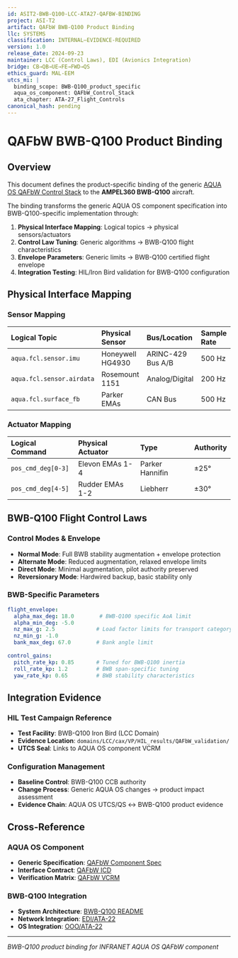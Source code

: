 ```yaml
---
id: ASIT2-BWB-Q100-LCC-ATA27-QAFBW-BINDING
project: ASI-T2
artifact: QAFbW BWB-Q100 Product Binding
llc: SYSTEMS
classification: INTERNAL–EVIDENCE-REQUIRED
version: 1.0
release_date: 2024-09-23
maintainer: LCC (Control Laws), EDI (Avionics Integration)
bridge: CB→QB→UE→FE→FWD→QS
ethics_guard: MAL-EEM
utcs_mi: |
  binding_scope: BWB-Q100_product_specific
  aqua_os_component: QAFbW_Control_Stack
  ata_chapter: ATA-27_Flight_Controls
canonical_hash: pending
---
```


# QAFbW BWB-Q100 Product Binding

## Overview

This document defines the product-specific binding of the generic [AQUA OS QAFbW Control Stack](../../../../../../INFRANET/AQUA_OS_AIRCRAFT/components/QAFbW/) to the **AMPEL360 BWB-Q100** aircraft.

The binding transforms the generic AQUA OS component specification into BWB-Q100-specific implementation through:
1. **Physical Interface Mapping**: Logical topics → physical sensors/actuators
2. **Control Law Tuning**: Generic algorithms → BWB-Q100 flight characteristics  
3. **Envelope Parameters**: Generic limits → BWB-Q100 certified flight envelope
4. **Integration Testing**: HIL/Iron Bird validation for BWB-Q100 configuration

## Physical Interface Mapping

### Sensor Mapping
| Logical Topic | Physical Sensor | Bus/Location | Sample Rate |
|:---|:---|:---|:---|
| `aqua.fcl.sensor.imu` | Honeywell HG4930 | ARINC-429 Bus A/B | 500 Hz |
| `aqua.fcl.sensor.airdata` | Rosemount 1151 | Analog/Digital | 200 Hz |
| `aqua.fcl.surface_fb` | Parker EMAs | CAN Bus | 500 Hz |

### Actuator Mapping  
| Logical Command | Physical Actuator | Type | Authority |
|:---|:---|:---|:---|
| `pos_cmd_deg[0-3]` | Elevon EMAs 1-4 | Parker Hannifin | ±25° |
| `pos_cmd_deg[4-5]` | Rudder EMAs 1-2 | Liebherr | ±30° |

## BWB-Q100 Flight Control Laws

### Control Modes & Envelope
- **Normal Mode**: Full BWB stability augmentation + envelope protection
- **Alternate Mode**: Reduced augmentation, relaxed envelope limits  
- **Direct Mode**: Minimal augmentation, pilot authority preserved
- **Reversionary Mode**: Hardwired backup, basic stability only

### BWB-Specific Parameters
```yaml
flight_envelope:
  alpha_max_deg: 18.0        # BWB-Q100 specific AoA limit
  alpha_min_deg: -5.0
  nz_max_g: 2.5             # Load factor limits for transport category
  nz_min_g: -1.0
  bank_max_deg: 67.0        # Bank angle limit
  
control_gains:
  pitch_rate_kp: 0.85       # Tuned for BWB-Q100 inertia
  roll_rate_kp: 1.2         # BWB span-specific tuning
  yaw_rate_kp: 0.65         # BWB stability characteristics
```

## Integration Evidence

### HIL Test Campaign Reference
- **Test Facility**: BWB-Q100 Iron Bird (LCC Domain)
- **Evidence Location**: `domains/LCC/cax/VP/HIL_results/QAFbW_validation/`
- **UTCS Seal**: Links to AQUA OS component VCRM

### Configuration Management
- **Baseline Control**: BWB-Q100 CCB authority
- **Change Process**: Generic AQUA OS changes → product impact assessment
- **Evidence Chain**: AQUA OS UTCS/QS ↔ BWB-Q100 product evidence

## Cross-Reference

### AQUA OS Component
- **Generic Specification**: [QAFbW Component Spec](../../../../../../INFRANET/AQUA_OS_AIRCRAFT/components/QAFbW/QAFbW_Component_Spec.md)
- **Interface Contract**: [QAFbW ICD](../../../../../../INFRANET/AQUA_OS_AIRCRAFT/components/QAFbW/QAFbW_ICD.yaml)
- **Verification Matrix**: [QAFbW VCRM](../../../../../../INFRANET/AQUA_OS_AIRCRAFT/components/QAFbW/QAFbW_VCRM.csv)

### BWB-Q100 Integration
- **System Architecture**: [BWB-Q100 README](../../../../README.md)
- **Network Integration**: [EDI/ATA-22](../../EDI/ata/ATA-22/)
- **OS Integration**: [OOO/ATA-22](../../OOO/ata/ATA-22/)

---

*BWB-Q100 product binding for INFRANET AQUA OS QAFbW component*